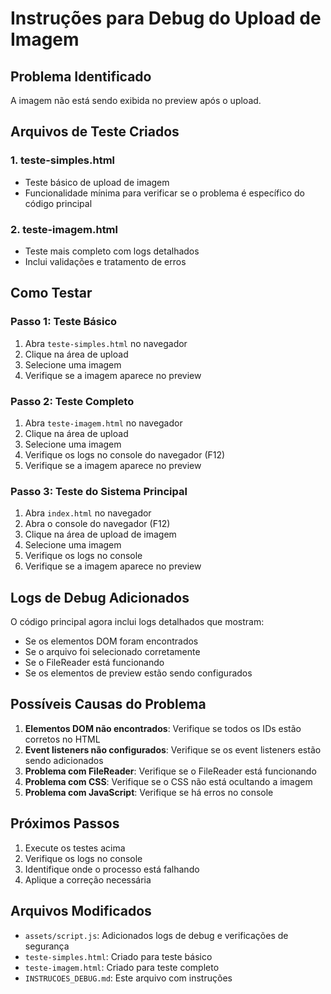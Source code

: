 # Instruções para Debug do Upload de Imagem

## Problema Identificado
A imagem não está sendo exibida no preview após o upload.

## Arquivos de Teste Criados

### 1. teste-simples.html
- Teste básico de upload de imagem
- Funcionalidade mínima para verificar se o problema é específico do código principal

### 2. teste-imagem.html
- Teste mais completo com logs detalhados
- Inclui validações e tratamento de erros

## Como Testar

### Passo 1: Teste Básico
1. Abra `teste-simples.html` no navegador
2. Clique na área de upload
3. Selecione uma imagem
4. Verifique se a imagem aparece no preview

### Passo 2: Teste Completo
1. Abra `teste-imagem.html` no navegador
2. Clique na área de upload
3. Selecione uma imagem
4. Verifique os logs no console do navegador (F12)
5. Verifique se a imagem aparece no preview

### Passo 3: Teste do Sistema Principal
1. Abra `index.html` no navegador
2. Abra o console do navegador (F12)
3. Clique na área de upload de imagem
4. Selecione uma imagem
5. Verifique os logs no console
6. Verifique se a imagem aparece no preview

## Logs de Debug Adicionados

O código principal agora inclui logs detalhados que mostram:
- Se os elementos DOM foram encontrados
- Se o arquivo foi selecionado corretamente
- Se o FileReader está funcionando
- Se os elementos de preview estão sendo configurados

## Possíveis Causas do Problema

1. **Elementos DOM não encontrados**: Verifique se todos os IDs estão corretos no HTML
2. **Event listeners não configurados**: Verifique se os event listeners estão sendo adicionados
3. **Problema com FileReader**: Verifique se o FileReader está funcionando
4. **Problema com CSS**: Verifique se o CSS não está ocultando a imagem
5. **Problema com JavaScript**: Verifique se há erros no console

## Próximos Passos

1. Execute os testes acima
2. Verifique os logs no console
3. Identifique onde o processo está falhando
4. Aplique a correção necessária

## Arquivos Modificados

- `assets/script.js`: Adicionados logs de debug e verificações de segurança
- `teste-simples.html`: Criado para teste básico
- `teste-imagem.html`: Criado para teste completo
- `INSTRUCOES_DEBUG.md`: Este arquivo com instruções
